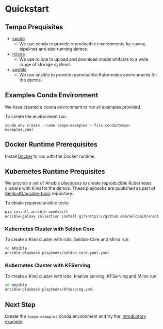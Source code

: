 # Quickstart

## Tempo Prequisites


 * [conda](https://docs.conda.io/projects/conda/en/latest/user-guide/install/index.html)
    * We use conda to provide reproducible environments for saving pipelines and also running demos.
 * [rclone](https://rclone.org/install/)
    * We use rclone to upload and download model artifacts to a wide range of storage systems.
 * [ansible](https://www.ansible.com/)
    * We use ansible to provide reproducible Kubernetes environments for the demos.

## Examples Conda Environment

We have created a conda environment to run all examples provided.

To create the environment run:

```
conda env create --name tempo-examples --file conda/tempo-examples.yaml
```

## Docker Runtime Prerequisites

Install [Docker](https://www.docker.com/) to run with the Docker runtime.

## Kubernetes Runtime Prequisites

We provide a set of Ansible playbooks to create reproducible Kubernetes clusters with Kind for the demos.
These playbooks are published as part of [SeldonIO/ansible-tools](https://github.com/SeldonIO/ansible-tools) repository.

To obtain required ansible tools:
```bash
pip install ansible openshift
ansible-galaxy collection install git+https://github.com/SeldonIO/ansible-k8s-collection.git,v0.1.0
```

### Kubernetes Cluster with Seldon Core

To create a Kind cluster with istio, Seldon-Core and Minio run:
```bash
cd ansible
ansible-playbook playbooks/seldon_core.yaml.yaml
```

### Kubernetes Cluster with KFServing

To create a Kind cluster with istio, knative serving, KFServing and Minio run:
```bash
cd ansible
ansible-playbook playbooks/kfserving.yaml
```

## Next Step

Create the `tempo-examples` conda environment and try the [introductory example](../examples/custom-model/README.html)
